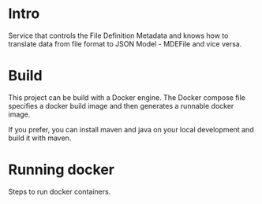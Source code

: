 # Intro
Service that controls the File Definition Metadata and knows how to translate data from file format to JSON Model - MDEFile 
and vice versa.


# Build
This project can be build with a Docker engine.
The Docker compose file specifies a docker build image and then generates a runnable docker image.

If you prefer, you can install maven and java on your local development and build it with maven.

# Running docker
Steps to run docker containers.



